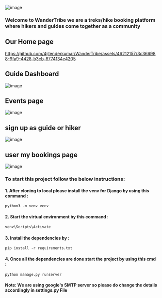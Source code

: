 ![image](https://github.com/sarveshpatil1/Wander_Tribe/assets/50295990/190680c5-0aa9-4b87-b4ab-2ae422108f1f)


### Welcome to WanderTribe we are a treks/hike booking platform where hikers and guides come together as a community

## Our Home page

https://github.com/4jitenderkumar/WanderTribe/assets/46212157/3c366988-9fa9-4428-b3cb-8774134e4205

## Guide Dashboard

![image](https://github.com/sarveshpatil1/Wander_Tribe/assets/50295990/d8c3977f-498a-448e-84d5-0ea17725f466)

## Events page

![image](https://github.com/sarveshpatil1/Wander_Tribe/assets/50295990/5ecae9d8-0f4a-4edf-b15e-0a93f0da3d7f)

## sign up as guide or hiker

![image](https://github.com/sarveshpatil1/Wander_Tribe/assets/50295990/83e97f87-eda3-40d7-8b08-db37a78ee355)

## user my bookings page

![image](https://github.com/sarveshpatil1/Wander_Tribe/assets/50295990/29b61000-4c35-4b95-b755-428ee715874f)



### To start this project follow the below instructions:
#### 1. After cloning to local please install the venv for Django by using this command : 
```
python3 -m venv venv
```
#### 2. Start the virtual environment by this command : 
```bash
venv\Scripts\Activate
```
#### 3. Install the dependencies by : 
```
pip install -r requirements.txt
```
#### 4. Once all  the dependencies are done start the project by using this cmd : 
```
python manage.py runserver
```
#### Note: We are using google's SMTP server so please do change the details accordingly in settings.py File
